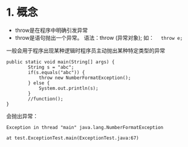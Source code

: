 # 1. 概念
- throw是在程序中明确引发异常
- throw是语句抛出一个异常。
语法：throw (异常对象);
      如：
      `  throw e;`

一般会用于程序出现某种逻辑时程序员主动抛出某种特定类型的异常


```
public static void main(String[] args) {
		String s = "abc";
		if(s.equals("abc")) {
			throw new NumberFormatException();
		} else {
			System.out.println(s);
		}
		//function();
}
```
会抛出异常：

```
Exception in thread "main" java.lang.NumberFormatException

at test.ExceptionTest.main(ExceptionTest.java:67)

```